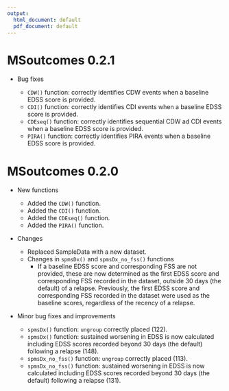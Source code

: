 ```yaml
---
output:
  html_document: default
  pdf_document: default
---
```

# MSoutcomes 0.2.1

* Bug fixes

  * `CDW()` function:  correctly identifies CDW events when a baseline EDSS score is provided.
  * `CDI()` function:  correctly identifies CDI events when a baseline EDSS score is provided.
  * `CDEseq()` function:  correctly identifies sequential CDW ad CDI events when a baseline EDSS score is provided.
  * `PIRA()` function:  correctly identifies PIRA events when a baseline EDSS score is provided.



# MSoutcomes 0.2.0

* New functions

  * Added the `CDW()` function.
  * Added the `CDI()` function.
  * Added the `CDEseq()` function.
  * Added the `PIRA()` function.
  
  
* Changes

  * Replaced SampleData with a new dataset.
  * Changes in `spmsDx()` and `spmsDx_no_fss()` functions
    * If a baseline EDSS score and corresponding FSS are not provided, these are now determined as the first EDSS score and corresponding FSS recorded in the dataset, outside 30 days (the default) of a relapse. Previously, the first EDSS score and corresponding FSS recorded in the dataset were used as the baseline scores, regardless of the recency of a relapse.
    
  
* Minor bug fixes and improvements

  * `spmsDx()` function: `ungroup` correctly placed (122).
  * `spmsDx()` function: sustained worsening in EDSS is now calculated including EDSS scores recorded beyond 30 days (the default) following a relapse (148).
  * `spmsDx_no_fss()` function: `ungroup` correctly placed (113).
  * `spmsDx_no_fss()` function: sustained worsening in EDSS is now calculated including EDSS scores recorded beyond 30 days (the default) following a relapse (131).

